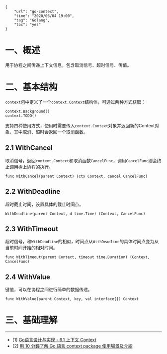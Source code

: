 ```
{
    "url": "go-context",
    "time": "2020/06/04 19:00",
    "tag": "Golang",
    "toc": "yes"
}
```

# 一、概述

用于协程之间传递上下文信息，包含取消信号、超时信号、传值。

# 二、基本结构

`context`包中定义了一个`context.Context`结构体，可通过两种方式获取：

```
context.Background()
context.TODO()
```

支持四种使用方式，使用时需要传入`context.Context`对象并返回新的Context对象，其中取消、超时会返回一个取消函数。

## 2.1 WithCancel

取消信号，返回`context.Context`和取消函数`CancelFunc`，调用`CancelFunc`则会终止调用树上协程的执行。

```
func WithCancel(parent Context) (ctx Context, cancel CancelFunc)
```

## 2.2 WithDeadline

超时截止时间，设置具体的截止时间点。

```
WithDeadline(parent Context, d time.Time) (Context, CancelFunc)
```

## 2.3 WithTimeout

超时信号，和`WithDeadline`的相似，时间点从`WithDeadline`的具体时间点变为从当前时间开始的相对时间。

```
func WithTimeout(parent Context, timeout time.Duration) (Context, CancelFunc)
```

## 2.4 WithValue

键值，可以在协程之间进行简单的数据传递。

```
func WithValue(parent Context, key, val interface{}) Context
```

# 三、基础理解





---

- [1] [Go语言设计与实现 - 6.1 上下文 Context](https://draveness.me/golang/docs/part3-runtime/ch06-concurrency/golang-context/)
- [2] [用 10 分鐘了解 Go 語言 context package 使用場景及介紹](https://blog.wu-boy.com/2020/05/understant-golang-context-in-10-minutes/)



